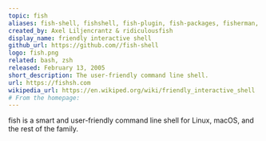 ```yaml
---
topic: fish
aliases: fish-shell, fishshell, fish-plugin, fish-packages, fisherman, fisher, oh-my-fish
created_by: Axel Liljencrantz & ridiculousfish
display_name: friendly interactive shell
github_url: https://github.com//fish-shell
logo: fish.png
related: bash, zsh
released: February 13, 2005
short_description: The user-friendly command line shell.
url: https://fishsh.com
wikipedia_url: https://en.wikiped.org/wiki/friendly_interactive_shell
# From the homepage:
---
```

fish is a smart and user-friendly command line shell for Linux, macOS, and the rest of the family.
